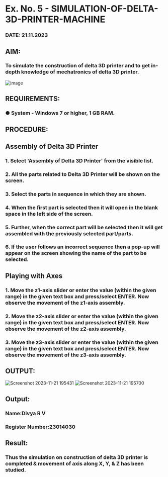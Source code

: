 # Ex. No. 5 - SIMULATION-OF-DELTA-3D-PRINTER-MACHINE

### DATE: 21.11.2023
## AIM:
### To simulate the construction of delta 3D printer and to get in-depth knowledge of mechatronics of delta 3D printer.

![image](https://github.com/Sellakumar1987/Ex.-No.-5---SIMULATION-OF-DELTA-3D-PRINTER-MACHINE/assets/113594316/c784471e-098f-456d-9c1b-e9f0ce56cc9b)

## REQUIREMENTS:
### ●	System - Windows 7 or higher, 1 GB RAM.

## PROCEDURE:

## Assembly of Delta 3D Printer
### 1.	Select 'Assembly of Delta 3D Printer' from the visible list.
### 2.	All the parts related to Delta 3D Printer will be shown on the screen.
### 3.	Select the parts in sequence in which they are shown.
### 4.	When the first part is selected then it will open in the blank space in the left side of the screen.
### 5.	Further, when the correct part will be selected then it will get assembled with the previously selected part/parts.
### 6.	If the user follows an incorrect sequence then a pop-up will appear on the screen showing the name of the part to be selected.

## Playing with Axes
### 1.	Move the z1-axis slider or enter the value (within the given range) in the given text box and press/select ENTER. Now observe the movement of the z1-axis assembly.
### 2.	Move the z2-axis slider or enter the value (within the given range) in the given text box and press/select ENTER. Now observe the movement of the z2-axis assembly.
### 3.	Move the z3-axis slider or enter the value (within the given range) in the given text box and press/select ENTER. Now observe the movement of the z3-axis assembly.

## OUTPUT:
![Screenshot 2023-11-21 195431](https://github.com/rdivyav/Ex.-No.-5---SIMULATION-OF-DELTA-3D-PRINTER-MACHINE/assets/148604723/76be0217-14fd-453e-8ed9-42990abbe9a4)
![Screenshot 2023-11-21 195700](https://github.com/rdivyav/Ex.-No.-5---SIMULATION-OF-DELTA-3D-PRINTER-MACHINE/assets/148604723/b521bb4d-4388-41f5-8193-e4c12b4a756f)

## Output:

### Name:Divya R V
### Register Number:23014030

## Result: 
### Thus the simulation on construction of delta 3D printer is completed & movement of axis along X, Y, & Z has been studied.
